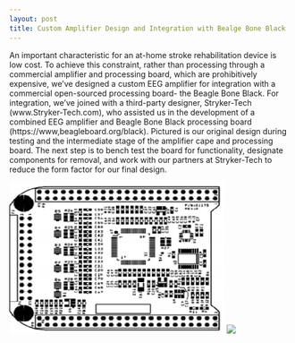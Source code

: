 ```yaml
---
layout: post
title: Custom Amplifier Design and Integration with Bealge Bone Black
---
```


<p>An important characteristic for an at-home stroke rehabilitation device is low cost. To achieve this constraint, rather than processing through a commercial amplifier and processing board, which are prohibitively expensive, we’ve designed a custom EEG amplifier for integration with a commercial open-sourced processing board- the Beagle Bone Black. For integration, we’ve joined with a third-party designer, Stryker-Tech (www.Stryker-Tech.com), who assisted us in the development of a combined EEG amplifier and Beagle Bone Black processing board (https://www,beagleboard.org/black). Pictured is our original design during testing and the intermediate stage of the amplifier cape and processing board. The next step is to bench test the board for functionality, designate components for removal, and work with our partners at Stryker-Tech to reduce the form factor for our final design.</p>

<img src="/photos/design.png">
<img src="/photos/custom_board.PNG">


